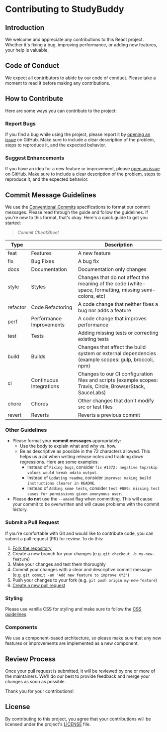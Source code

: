 # Contributing to StudyBuddy

## Introduction

We welcome and appreciate any contributions to this React project. Whether it's fixing a bug, improving performance, or adding new features, your help is valuable.

## Code of Conduct

We expect all contributors to abide by our code of conduct. Please take a moment to read it before making any contributions.

## How to Contribute

Here are some ways you can contribute to the project:

### Report Bugs

If you find a bug while using the project, please report it by [opening an issue](https://github.com/StudyBuddyv1/studybuddyv1-frontend/issues/new) on GitHub. Make sure to include a clear description of the problem, steps to reproduce it, and the expected behavior.

### Suggest Enhancements

If you have an idea for a new feature or improvement, please [open an issue](https://github.com/StudyBuddyv1/studybuddyv1-frontend/issues/new) on GitHub. Make sure to include a clear description of the problem, steps to reproduce it, and the expected behavior.

## Commit Message Guidelines

We use the [Conventional Commits](https://www.conventionalcommits.org/en/v1.0.0/) specifications to format our commit messages. Please read through the guide and follow the guidelines. If you're new to this format, that's okay. Here's a quick guide to get you started:

> _Commit CheatSheet_

| Type     |                          | Description                                                                                                 |
| -------- | ------------------------ | ----------------------------------------------------------------------------------------------------------- |
| feat     | Features                 | A new feature                                                                                               |
| fix      | Bug Fixes                | A bug fix                                                                                                   |
| docs     | Documentation            | Documentation only changes                                                                                  |
| style    | Styles                   | Changes that do not affect the meaning of the code (white-space, formatting, missing semi-colons, etc)      |
| refactor | Code Refactoring         | A code change that neither fixes a bug nor adds a feature                                                   |
| perf     | Performance Improvements | A code change that improves performance                                                                     |
| test     | Tests                    | Adding missing tests or correcting existing tests                                                           |
| build    | Builds                   | Changes that affect the build system or external dependencies (example scopes: gulp, broccoli, npm)         |
| ci       | Continuous Integrations  | Changes to our CI configuration files and scripts (example scopes: Travis, Circle, BrowserStack, SauceLabs) |
| chore    | Chores                   | Other changes that don't modify src or test files                                                           |
| revert   | Reverts                  | Reverts a previous commit                                                                                   |

### Other Guidelines

- Please format your **commit messages** appropriately:
  - Use the body to explain what and why vs. how.
  - Be as descriptive as possible in the 72 characters allowed. This helps us _a lot_ when writing release notes and tracking down regressions. Here are some examples:
    - Instead of `Fixing bugs`, consider `fix #1372: negative top/skip values would break odata output`.
    - Instead of `Updating readme`, consider `improve: making build instructions clearer in README`.
    - Instead of `Adding some tests`, consider `test #889: missing test cases for permissions given anonymous user`.
- Please **do not** use the `--amend` flag when committing. This will cause your commit to be overwritten and will cause problems with the commit history.

### Submit a Pull Request

If you're comfortable with Git and would like to contribute code, you can submit a pull request (PR) for review. To do this:

1. [Fork the repository](https://github.com/StudyBuddyv1/studybuddyv1-frontend/fork)
2. Create a new branch for your changes (e.g. `git checkout -b my-new-feature`)
3. Make your changes and test them thoroughly
4. Commit your changes with a clear and descriptive commit message (e.g. `git commit -am 'Add new feature to improve XYZ'`)
5. Push your changes to your fork (e.g. `git push origin my-new-feature`)
6. [Create a new pull request](https://github.com/StudyBuddyv1/studybuddyv1-frontend/compare)

### Styling

Please use vanilla CSS for styling and make sure to follow the [CSS guidelines](https://github.com/StudyBuddyv1/studybuddyv1-frontend/blob/main/CSS-GUIDELINES.md)

### Components

We use a component-based architecture, so please make sure that any new features or improvements are implemented as a new component.

## Review Process

Once your pull request is submitted, it will be reviewed by one or more of the maintainers. We'll do our best to provide feedback and merge your changes as soon as possible.

Thank you for your contributions!

## License

By contributing to this project, you agree that your contributions will be licensed under the project's [LICENSE](https://github.com/StudyBuddyv1/studybuddyv1-frontend/blob/main/LICENSE) file.
